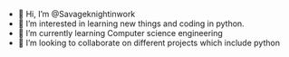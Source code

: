- 👋 Hi, I’m @Savageknightinwork
- 👀 I’m interested in learning new things and coding in python.
- 🌱 I’m currently learning Computer science engineering
- 💞️ I’m looking to collaborate on different projects which include python

<!---
Savageknightinwork/Savageknightinwork is a ✨ special ✨ repository because its `README.md` (this file) appears on your GitHub profile.
You can click the Preview link to take a look at your changes.
--->
